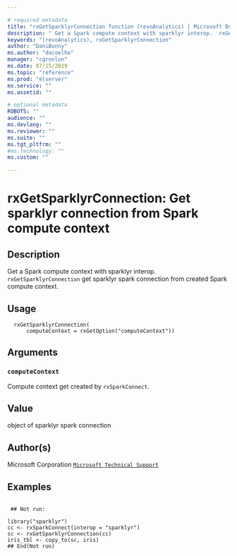 ```yaml
--- 

# required metadata 
title: "rxGetSparklyrConnection function (revoAnalytics) | Microsoft Docs" 
description: " Get a Spark compute context with sparklyr interop.  rxGetSparklyrConnection get sparklyr spark connection from created Spark compute context. " 
keywords: "(revoAnalytics), rxGetSparklyrConnection" 
author: "DaniBunny"
ms.author: "dacoelho" 
manager: "cgronlun" 
ms.date: 07/15/2019
ms.topic: "reference" 
ms.prod: "mlserver" 
ms.service: "" 
ms.assetid: "" 

# optional metadata 
ROBOTS: "" 
audience: "" 
ms.devlang: "" 
ms.reviewer: "" 
ms.suite: "" 
ms.tgt_pltfrm: "" 
#ms.technology: "" 
ms.custom: "" 

--- 
```



 # rxGetSparklyrConnection: Get sparklyr connection from Spark compute context 
 ## Description
  Get a Spark compute context with sparklyr interop.
 `rxGetSparklyrConnection` get sparklyr spark connection from created Spark compute context.


 ## Usage

```   
  rxGetSparklyrConnection(
      computeContext = rxGetOption("computeContext"))

```


 ## Arguments



 ### `computeContext`
 Compute context get created by `rxSparkConnect`. 




 ## Value

object of sparklyr spark connection


 ## Author(s)
 Microsoft Corporation [`Microsoft Technical Support`](https://go.microsoft.com/fwlink/?LinkID=698556&clcid=0x409)



 ## Examples

 ```

  ## Not run:

library("sparklyr")
cc <- rxSparkConnect(interop = "sparklyr")
sc <- rxGetSparklyrConnection(cc)
iris_tbl <- copy_to(sc, iris)
 ## End(Not run) 
```

